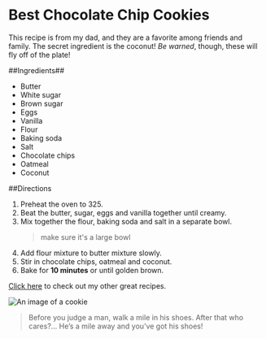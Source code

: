# **Best Chocolate Chip Cookies**
This recipe is from my dad, and they are a favorite among friends and family. The secret ingredient is the coconut! _Be warned_, though, these will fly off of the plate! 

##Ingredients##
* Butter
* White sugar
* Brown sugar
* Eggs
* Vanilla
* Flour
* Baking soda
* Salt
* Chocolate chips
* Oatmeal
* Coconut

##Directions
1. Preheat the oven to 325.
2. Beat the butter, sugar, eggs and vanilla together until creamy.
3. Mix together the flour, baking soda and salt in a separate bowl.
    >make sure it's a large bowl
4. Add flour mixture to butter mixture slowly.
5. Stir in chocolate chips, oatmeal and coconut.
6. Bake for **10 minutes** or until golden brown.

[Click here](http://allrecipes.com/) to check out my other great recipes.

![An image of a cookie](http://lorempixel.com/400/200/)

>Before you judge a man, walk a mile in his shoes. After that who cares?... He’s a mile away and you’ve got his shoes!